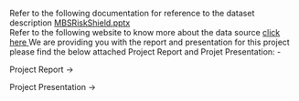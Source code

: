 Refer to the following documentation for reference to the dataset description [MBSRiskShield.pptx](https://github.com/user-attachments/files/16382482/MBSRiskShield.pptx)<br>
Refer to the following website to know more about the data source <a href = "https://www.freddiemac.com/research/datasets/sf-loanlevel-dataset"> click here </a>
We are providing you with the report and presentation for this project please find the below attached Project Report and Projet Presentation: -

Project Report ->

Project Presentation ->


